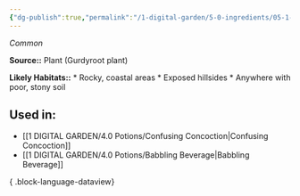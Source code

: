 ```yaml
---
{"dg-publish":true,"permalink":"/1-digital-garden/5-0-ingredients/05-1-plants/bundle-of-gurdyroots/","tags":["ingredient","common"]}
---
```


*Common*

**Source::** Plant (Gurdyroot plant)

**Likely Habitats::** * Rocky, coastal areas * Exposed hillsides * Anywhere with poor, stony soil

## Used in:

- [[1 DIGITAL GARDEN/4.0 Potions/Confusing Concoction\|Confusing Concoction]]
- [[1 DIGITAL GARDEN/4.0 Potions/Babbling Beverage\|Babbling Beverage]]

{ .block-language-dataview}

